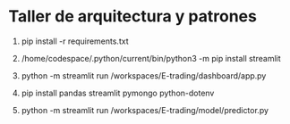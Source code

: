 # Taller de arquitectura y patrones 

1. pip install -r requirements.txt

2. /home/codespace/.python/current/bin/python3 -m pip install streamlit
3. python -m streamlit run /workspaces/E-trading/dashboard/app.py
4. pip install pandas streamlit pymongo python-dotenv
5. python -m streamlit run /workspaces/E-trading/model/predictor.py
